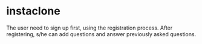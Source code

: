 # instaclone

The user need to sign up first, using the registration process.
After registering, s/he can add questions and answer previously asked questions.
